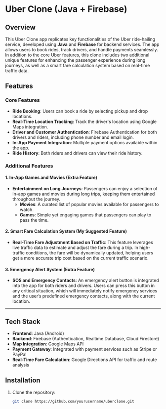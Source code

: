 # Uber Clone (Java + Firebase)

## Overview

This Uber Clone app replicates key functionalities of the Uber ride-hailing service, developed using **Java** and **Firebase** for backend services. The app allows users to book rides, track drivers, and handle payments seamlessly. In addition to the core Uber features, this clone includes two additional unique features for enhancing the passenger experience during long journeys, as well as a smart fare calculation system based on real-time traffic data.

## Features

### Core Features
- **Ride Booking**: Users can book a ride by selecting pickup and drop locations.
- **Real-Time Location Tracking**: Track the driver's location using Google Maps integration.
- **Driver and Customer Authentication**: Firebase Authentication for both drivers and riders, including phone number and email login.
- **In-App Payment Integration**: Multiple payment options available within the app.
- **Ride History**: Both riders and drivers can view their ride history.

### Additional Features

#### 1. In-App Games and Movies (Extra Feature)
- **Entertainment on Long Journeys**: Passengers can enjoy a selection of in-app games and movies during long trips, keeping them entertained throughout the journey.
  - **Movies**: A curated list of popular movies available for passengers to watch.
  - **Games**: Simple yet engaging games that passengers can play to pass the time.

#### 2. Smart Fare Calculation System (My Suggested Feature)
- **Real-Time Fare Adjustment Based on Traffic**: This feature leverages live traffic data to estimate and adjust the fare during a trip. In high-traffic conditions, the fare will be dynamically updated, helping users get a more accurate trip cost based on the current traffic scenario.

#### 3. Emergency Alert System (Extra Feature)
- **SOS and Emergency Contacts**: An emergency alert button is integrated into the app for both riders and drivers. Users can press this button in any critical situation, which will immediately notify emergency services and the user’s predefined emergency contacts, along with the current location.

---

## Tech Stack

- **Frontend**: Java (Android)
- **Backend**: Firebase (Authentication, Realtime Database, Cloud Firestore)
- **Map Integration**: Google Maps API
- **Payment Gateway**: Integrated with payment services such as Stripe or PayPal
- **Real-Time Fare Calculation**: Google Directions API for traffic and route analysis

## Installation

1. Clone the repository:
   ```bash
   git clone https://github.com/yourusername/uberclone.git
